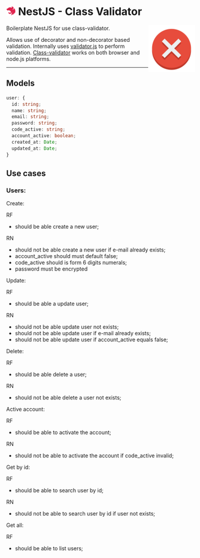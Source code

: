 # <img src=".github/assets/logo-nest.svg" alt="Logo NestJS" width="25"> NestJS - Class Validator

<img align="right" src=".github/assets/sign-error-icon.png" alt="Error" width="125"/>

<p align="justify">
  Boilerplate NestJS for use class-validator.

Allows use of decorator and non-decorator based validation. Internally uses <a href="https://github.com/validatorjs/validator.js">validator.js</a> to perform validation. <a href="https://github.com/typestack/class-validator">Class-validator</a> works on both browser and node.js platforms.

</p>

<hr/>

## Models

```ts
user: {
  id: string;
  name: string;
  email: string;
  password: string;
  code_active: string;
  account_active: boolean;
  created_at: Date;
  updated_at: Date;
}
```

## Use cases

### Users:

Create:

RF

- should be able create a new user;

RN

- should not be able create a new user if e-mail already exists;
- account_active should must default false;
- code_active should is form 6 digits numerals;
- password must be encrypted

Update:

RF

- should be able a update user;

RN

- should not be able update user not exists;
- should not be able update user if e-mail already exists;
- should not be able update user if account_active equals false;

Delete:

RF

- should be able delete a user;

RN

- should not be able delete a user not exists;

Active account:

RF

- should be able to activate the account;

RN

- should not be able to activate the account if code_active invalid;

Get by id:

RF

- should be able to search user by id;

RN

- should not be able to search user by id if user not exists;

Get all:

RF

- should be able to list users;

